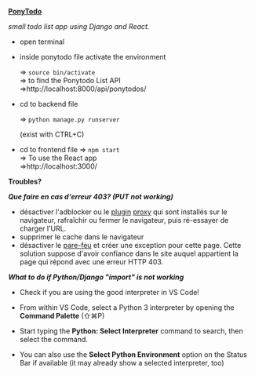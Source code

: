 **<u>PonyTodo</u>**

*small todo list app using Django and React.*

- open terminal

- inside ponytodo file activate the environment

  => `source bin/activate` </br>
  => to find the Ponytodo List API</br>
     =>http://localhost:8000/api/ponytodos/

 - cd to backend file 

    => `python manage.py runserver` </br>

    (exist with CTRL+C)

 - cd to frontend file 
    => `npm start` </br>
    => To use the React app </br>
       =>http://localhost:3000/



**Troubles?**

***Que faire en cas d'erreur 403? (PUT not working)***

- désactiver l'adblocker ou le [plugin](https://www.journaldunet.fr/web-tech/dictionnaire-du-webmastering/1445244-extension-sur-un-navigateur-definition-et-exemples/) [proxy](https://www.journaldunet.fr/web-tech/dictionnaire-du-webmastering/1203467-proxy-serveur-proxy-definition-et-acteurs/) qui sont installés sur le navigateur, rafraîchir ou fermer le navigateur, puis ré-essayer de charger l'URL. 
- supprimer le cache dans le navigateur
-  désactiver le [pare-feu](https://www.journaldunet.fr/web-tech/dictionnaire-du-webmastering/1203449-firewall-definition-traduction-et-acteurs/) et créer une exception pour cette page. Cette solution suppose d'avoir confiance dans le site auquel appartient la page qui répond avec une erreur HTTP 403. 



***What to do if  Python/Django "import" is not working***

- Check if you are using the good interpreter in VS Code!

- From within VS Code, select a Python 3 interpreter by opening the **Command Palette** (⇧⌘P)
-  Start typing the **Python: Select Interpreter** command to search, then select the command. 
- You can also use the **Select Python Environment** option on the Status Bar if available (it may already show a selected interpreter, too)




